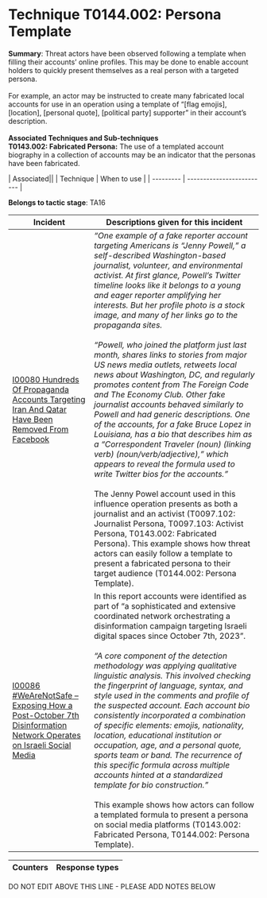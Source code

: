# Technique T0144.002: Persona Template

**Summary**: Threat actors have been observed following a template when filling their accounts’ online profiles. This may be done to enable account holders to quickly present themselves as a real person with a targeted persona.<br><br> For example, an actor may be instructed to create many fabricated local accounts for use in an operation using a template of “[flag emojis], [location], [personal quote], [political party] supporter” in their account’s description.<br><br> <b>Associated Techniques and Sub-techniques</b><br> <b>T0143.002: Fabricated Persona:</b> The use of a templated account biography in a collection of accounts may be an indicator that the personas have been fabricated.


| Associated||
| Technique | When to use |
| --------- | ------------------------- |


**Belongs to tactic stage**: TA16


| Incident | Descriptions given for this incident |
| -------- | -------------------- |
| [I00080 Hundreds Of Propaganda Accounts Targeting Iran And Qatar Have Been Removed From Facebook](../../generated_pages/incidents/I00080.md) | <i>“One example of a fake reporter account targeting Americans is “Jenny Powell,” a self-described Washington-based journalist, volunteer, and environmental activist. At first glance, Powell’s Twitter timeline looks like it belongs to a young and eager reporter amplifying her interests. But her profile photo is a stock image, and many of her links go to the propaganda sites.<br><br> “Powell, who joined the platform just last month, shares links to stories from major US news media outlets, retweets local news about Washington, DC, and regularly promotes content from The Foreign Code and The Economy Club. Other fake journalist accounts behaved similarly to Powell and had generic descriptions. One of the accounts, for a fake Bruce Lopez in Louisiana, has a bio that describes him as a “Correspondent Traveler (noun) (linking verb) (noun/verb/adjective),” which appears to reveal the formula used to write Twitter bios for the accounts.”</i><br><br> The Jenny Powel account used in this influence operation presents as both a journalist and an activist (T0097.102: Journalist Persona, T0097.103: Activist Persona, T0143.002: Fabricated Persona). This example shows how threat actors can easily follow a template to present a fabricated persona to their target audience (T0144.002: Persona Template). |
| [I00086 #WeAreNotSafe – Exposing How a Post-October 7th Disinformation Network Operates on Israeli Social Media](../../generated_pages/incidents/I00086.md) | In this report accounts were identified as part of “a sophisticated and extensive coordinated network orchestrating a disinformation campaign targeting Israeli digital spaces since October 7th, 2023”.<br><br> <i>“A core component of the detection methodology was applying qualitative linguistic analysis. This involved checking the fingerprint of language, syntax, and style used in the comments and profile of the suspected account. Each account bio consistently incorporated a combination of specific elements: emojis, nationality, location, educational institution or occupation, age, and a personal quote, sports team or band. The recurrence of this specific formula across multiple accounts hinted at a standardized template for bio construction.”</i><br><br> This example shows how actors can follow a templated formula to present a persona on social media platforms (T0143.002: Fabricated Persona, T0144.002: Persona Template). |



| Counters | Response types |
| -------- | -------------- |


DO NOT EDIT ABOVE THIS LINE - PLEASE ADD NOTES BELOW